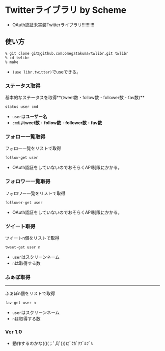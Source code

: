 Twitterライブラリ by Scheme
===========================
+ OAuth認証未実装Twitterライブラリ!!!!!!!!!!

使い方
------

	% git clone git@github.com:omegatakuma/twlibr.git twlibr
	% cd twlibr
	% make

+ `(use libr.twitter)`でuseできる。

### ステータス取得 ###

基本的なステータスを取得**(tweet数・follow数・follower数・fav数)**

`status user cmd`

+ `user`は**ユーザー名**
+ `cmd`は**tweet数**・**follow数**・**follower数**・**fav数**

### フォロー一覧取得 ###

フォロー一覧をリストで取得

`follow-get user`

+ OAuth認証をしていないのでおそらくAPI制限にかかる。

### フォロワー一覧取得 ### 

フォロワー一覧をリストで取得

`follower-get user`

+ OAuth認証をしていないのでおそらくAPI制限にかかる。

### ツイート取得 ### 

ツイートn個をリストで取得

`tweet-get user n`

+ `user`はスクリーンネーム
+ `n`は取得する数

### ふぁぼ取得 ###
---------
ふぁぼn個をリストで取得

`fav-get user n`

+ `user`はスクリーンネーム
+ `n`は取得する数


### Ver 1.0 ###
+ 動作するのかな((((；ﾟДﾟ))))ｶﾞｸｶﾞｸﾌﾞﾙﾌﾞﾙ
